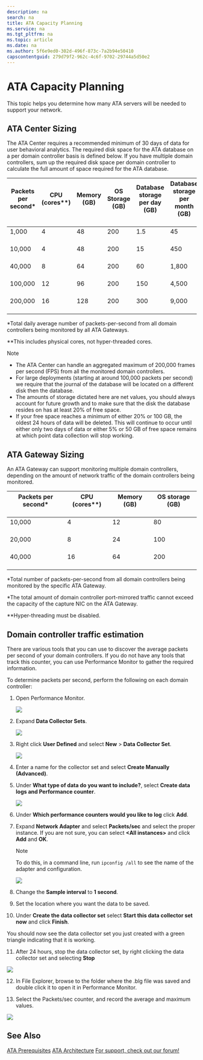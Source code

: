 ```yaml
---
description: na
search: na
title: ATA Capacity Planning
ms.service: na
ms.tgt_pltfrm: na
ms.topic: article
ms.date: na
ms.author: 5f6e9ed0-302d-496f-873c-7a2b94e50410
capscontentguid: 279d79f2-962c-4c6f-9702-29744a5d50e2
---
```

# ATA Capacity Planning
This topic helps you determine how many ATA servers will be needed to support your network.

## ATA Center Sizing
The ATA Center requires a recommended minimum of 30 days of data for user behavioral analytics. The required disk space for the ATA database on a per domain controller basis is defined below. If you have multiple domain controllers, sum up the required disk space per domain controller to calculate the full amount of space required for the ATA database.

|Packets per second&#42; <br /> <br />|CPU (cores&#42;&#42;) <br /> <br />|Memory (GB) <br /> <br />|OS Storage (GB) <br /> <br />|Database storage per day (GB) <br /> <br />|Database storage per month (GB) <br /> <br />|
|---------------------------|-------------------------|---------------|-------------------|---------------------------------|-----------------------------------|
|1,000 <br /> <br />|4 <br /> <br />|48 <br /> <br />|200 <br /> <br />|1.5 <br /> <br />|45 <br /> <br />|
|10,000 <br /> <br />|4 <br /> <br />|48 <br /> <br />|200 <br /> <br />|15 <br /> <br />|450 <br /> <br />|
|40,000 <br /> <br />|8 <br /> <br />|64 <br /> <br />|200 <br /> <br />|60 <br /> <br />|1,800 <br /> <br />|
|100,000 <br /> <br />|12 <br /> <br />|96 <br /> <br />|200 <br /> <br />|150 <br /> <br />|4,500 <br /> <br />|
|200,000 <br /> <br />|16 <br /> <br />|128 <br /> <br />|200 <br /> <br />|300 <br /> <br />|9,000 <br /> <br />|
&#42;Total daily average number of packets-per-second from all domain controllers being monitored by all ATA Gateways.

&#42;&#42;This includes physical cores, not hyper-threaded cores.

> [!NOTE]
> - The ATA Center can handle an aggregated maximum of 200,000 frames per second (FPS) from all the monitored domain controllers.
> - For large deployments (starting at around 100,000 packets per second) we require that the journal of the database will be located on a different disk then the database.
> - The amounts of storage dictated here are net values, you should always account for future growth and to make sure that the disk the database resides on has at least 20% of free space.
> - If your free space reaches a minimum of either 20% or 100 GB, the oldest 24 hours of data will be deleted. This will continue to occur until either only two days of data or either 5% or 50 GB of free space remains at which point data collection will stop working.

## ATA Gateway Sizing
An ATA Gateway can support monitoring multiple domain controllers, depending on the amount of network traffic of  the domain controllers being monitored.

|Packets per second&#42; <br /> <br />|CPU (cores&#42;&#42;) <br /> <br />|Memory (GB) <br /> <br />|OS storage (GB) <br /> <br />|
|---------------------------|-------------------------|---------------|-------------------|
|10,000 <br /> <br />|4 <br /> <br />|12 <br /> <br />|80 <br /> <br />|
|20,000 <br /> <br />|8 <br /> <br />|24 <br /> <br />|100 <br /> <br />|
|40,000 <br /> <br />|16 <br /> <br />|64 <br /> <br />|200 <br /> <br />|
&#42;Total number of packets-per-second from all domain controllers being monitored by the specific ATA Gateway.

&#42;The total amount of domain controller port-mirrored traffic cannot exceed the capacity of the capture NIC on the ATA Gateway.

&#42;&#42;Hyper-threading must be disabled.

## Domain controller traffic estimation
There are various tools that you can use to discover the average packets per second of your domain controllers. If you do not have any tools that track this counter, you can use Performance Monitor to gather the required information.

To determine packets per second, perform the following on each domain controller:

1. Open Performance Monitor.

   ![](../Image/ATA_traffic_estimation_1.png)

2. Expand **Data Collector Sets**.

   ![](../Image/ATA_traffic_estimation_2.png)

3. Right click **User Defined** and select **New** &gt; **Data Collector Set**.

   ![](../Image/ATA_traffic_estimation_3.png)

4. Enter a name for the collector set and select **Create Manually (Advanced)**.

5. Under **What type of data do you want to include?**, select  **Create data logs and Performance counter**.

   ![](../Image/ATA_traffic_estimation_5.png)

6. Under **Which performance counters would you like to log** click **Add**.

7. Expand **Network Adapter** and select **Packets/sec** and select the proper instance. If you are not sure, you can select **&lt;All instances&gt;** and click **Add** and **OK**.

   > [!NOTE]
   > To do this, in a command line, run `ipconfig /all` to see the name of the adapter and configuration.

   ![](../Image/ATA_traffic_estimation_7.png)

8. Change the **Sample interval** to **1 second**.

9. Set the location where you want the data to be saved.

10. Under **Create the data collector set**  select **Start this data collector set now** and click **Finish**.

   You should now see the data collector set you just created with a green triangle indicating that it is working.

11. After 24 hours, stop the data collector set, by right clicking the data collector set and selecting **Stop**

   ![](../Image/ATA_traffic_estimation_12.png)

12. In File Explorer, browse to the folder where the .blg file was saved and double click it to open it in Performance Monitor.

13. Select the Packets/sec counter, and record the average and maximum values.

   ![](../Image/ATA_traffic_estimation_14.png)

## See Also
[ATA Prerequisites](../Topic/ATA_Prerequisites.md)
[ATA Architecture](../Topic/ATA_Architecture.md)
[For support, check out our forum!](https://social.technet.microsoft.com/Forums/security/en-US/home?forum=mata)

